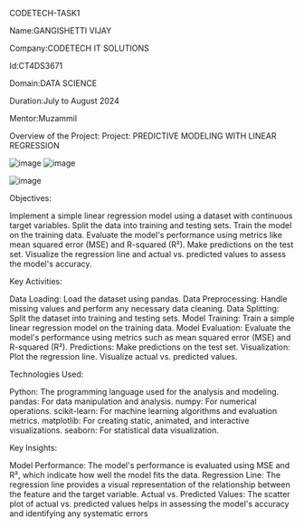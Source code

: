 CODETECH-TASK1

Name:GANGISHETTI VIJAY

Company:CODETECH IT SOLUTIONS

Id:CT4DS3671

Domain:DATA SCIENCE

Duration:July to August 2024

Mentor:Muzammil

Overview of the Project: Project: PREDICTIVE MODELING WITH LINEAR REGRESSION

![image](https://github.com/user-attachments/assets/7a999a8a-4bbe-4c28-ae5b-1a96c9afb379)
![image](https://github.com/user-attachments/assets/9aaa2af4-c775-41ed-9f5b-6e5954c5b79d)

![image](https://github.com/user-attachments/assets/2b65de76-3f67-4740-8af6-a7b480a1abb3)



Objectives:

Implement a simple linear regression model using a dataset with continuous target variables.
Split the data into training and testing sets.
Train the model on the training data.
Evaluate the model's performance using metrics like mean squared error (MSE) and R-squared (R²).
Make predictions on the test set.
Visualize the regression line and actual vs. predicted values to assess the model's accuracy.



Key Activities:

Data Loading: Load the dataset using pandas.
Data Preprocessing: Handle missing values and perform any necessary data cleaning.
Data Splitting: Split the dataset into training and testing sets.
Model Training: Train a simple linear regression model on the training data.
Model Evaluation: Evaluate the model's performance using metrics such as mean squared error (MSE) and R-squared (R²).
Predictions: Make predictions on the test set.
Visualization:
Plot the regression line.
Visualize actual vs. predicted values.



Technologies Used:

Python: The programming language used for the analysis and modeling.
pandas: For data manipulation and analysis.
numpy: For numerical operations.
scikit-learn: For machine learning algorithms and evaluation metrics.
matplotlib: For creating static, animated, and interactive visualizations.
seaborn: For statistical data visualization.



Key Insights:

Model Performance: The model's performance is evaluated using MSE and R², which indicate how well the model fits the data.
Regression Line: The regression line provides a visual representation of the relationship between the feature and the target variable.
Actual vs. Predicted Values: The scatter plot of actual vs. predicted values helps in assessing the model's accuracy and identifying any systematic errors

